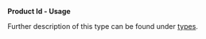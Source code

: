 **Product Id - Usage**

Further description of this type can be found under [types](types/product_id-usage.en.md).
